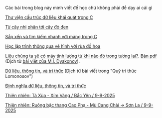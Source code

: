 Các bài trong blog này mình viết để học chứ không phải để dạy ai cái gì

[Thư viện cấu trúc dữ liệu khái quát trong C](https://bangoc.github.io/dsa-C-gen-lib.html)

[Từ cây nhị phân tới cây đỏ đen](https://bangoc.github.io/tu-nhi-phan-toi-do-den/tu-nhi-phan-toi-do-den.html)

[Sắp xếp và tìm kiếm nhanh với mảng trong C](https://bangoc.github.io/qsort-bsearch-C.html)

[Học lập trình thông qua vẽ hình với rùa đồ họa](https://bangoc.github.io/rua-ve/muc1-tuan-tu.html)

[Liệu chúng ta sẽ có máy tính lượng tử khi nào đó trong tương lai?](https://bangoc.github.io/mtlt-co-ko.html). [Bản pdf](https://bangoc.github.io/mtlt-co-ko.pdf) (Dịch từ [bài viết của M.I. Dyakonov](http://klnran.ru/wp-content/uploads/2018/05/BVZN-21.pdf)).

[Dữ liệu, thông tin, và tri thức](https://bangoc.github.io/lomonosov-fund-kid) (Dịch từ bài viết trong "Quỹ tri thức Lomonosov")

[Định nghĩa dữ liệu, thông tin, và tri thức](https://bangoc.github.io/kid)

[Thiên nhiên: Tà Xùa - Xím Vàng / Bắc Yên / 9-9-2025](https://bangoc.github.io/ảnh/tà-xùa-9-9-2025.html)

[Thiên nhiên: Ruộng bậc thang Cao Phạ - Mù Cang Chải -> Sơn La / 9-9-2025](https://bangoc.github.io/ảnh/ruộng-bậc-thang-9-9-2025.html)